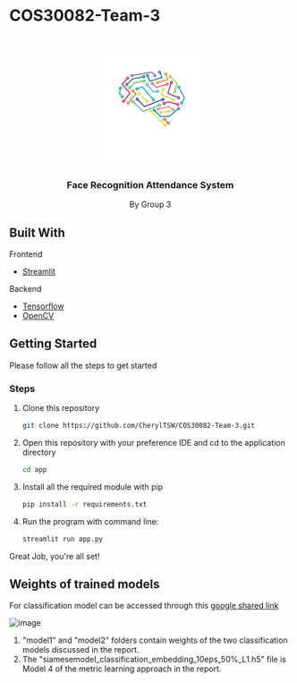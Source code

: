 # COS30082-Team-3
<!-- PROJECT LOGO -->
<br />
<p align="center">
  <a href="#">
    <img src="github_images/logo.png" alt="Logo" width="200" height="200">
  </a>
  <h3 align="center">Face Recognition Attendance System</h3>
  <p align="center">
    By Group 3
    
  </p>
</p>

<!-- ABOUT THE PROJECT -->

## Built With

Frontend

- [Streamlit](https://streamlit.io/)

Backend

- [Tensorflow](https://www.tensorflow.org/)
- [OpenCV](https://opencv.org/)

<!-- GETTING STARTED -->

## Getting Started

Please follow all the steps to get started


### Steps

1. Clone this repository

   ```sh
   git clone https://github.com/CherylTSW/COS30082-Team-3.git
   ```
 
2. Open this repository with your preference IDE and cd to the application directory

   ```sh
   cd app
   ```

3. Install all the required module with pip

   ```sh
   pip install -r requirements.txt
   ```

4. Run the program with command line:

   ```sh
   streamlit run app.py
   ```

Great Job, you're all set!

## Weights of trained models

For classification model can be accessed through this [google shared link](https://drive.google.com/drive/folders/14_1TfqUwOV_AExBmY2BkUlmgF7pieQtu?usp=sharing)

![image](https://user-images.githubusercontent.com/36982416/143263497-6fd7efe2-1e2d-4a1c-9e3b-2449f5d272fc.png)
1. "model1" and "model2" folders contain weights of the two classification models discussed in the report.
2. The "siamesemodel_classification_embedding_10eps_50%_L1.h5" file is Model 4 of the metric learning approach in the report.

<!-- MARKDOWN LINKS & IMAGES -->
<!-- https://www.markdownguide.org/basic-syntax/#reference-style-links -->

[contributors-shield]: https://img.shields.io/github/contributors/othneildrew/Best-README-Template.svg?style=for-the-badge
[contributors-url]: https://github.com/othneildrew/Best-README-Template/graphs/contributors
[forks-shield]: https://img.shields.io/github/forks/othneildrew/Best-README-Template.svg?style=for-the-badge
[forks-url]: https://github.com/othneildrew/Best-README-Template/network/members
[stars-shield]: https://img.shields.io/github/stars/othneildrew/Best-README-Template.svg?style=for-the-badge
[stars-url]: https://github.com/othneildrew/Best-README-Template/stargazers
[issues-shield]: https://img.shields.io/github/issues/othneildrew/Best-README-Template.svg?style=for-the-badge
[issues-url]: https://github.com/othneildrew/Best-README-Template/issues
[license-shield]: https://img.shields.io/github/license/othneildrew/Best-README-Template.svg?style=for-the-badge
[license-url]: https://github.com/othneildrew/Best-README-Template/blob/master/LICENSE.txt
[linkedin-shield]: https://img.shields.io/badge/-LinkedIn-black.svg?style=for-the-badge&logo=linkedin&colorB=555
[linkedin-url]: https://linkedin.com/in/othneildrew
[yolo-coco]: github_images/yolo-coco.png
